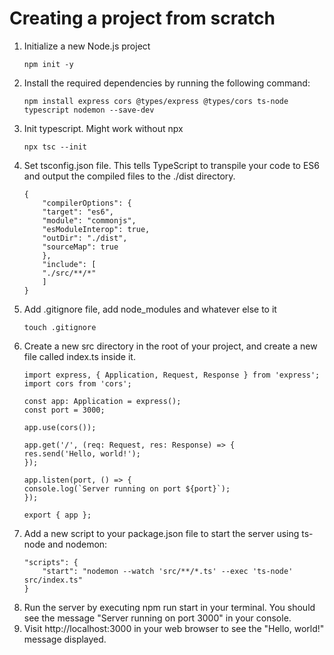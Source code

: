 # Creating a project from scratch

1. Initialize a new Node.js project
    ~~~
    npm init -y
    ~~~
2. Install the required dependencies by running the following command:
    ~~~
    npm install express cors @types/express @types/cors ts-node typescript nodemon --save-dev
    ~~~
3. Init typescript. Might work without npx
   ~~~
   npx tsc --init
   ~~~
4. Set tsconfig.json file. This tells TypeScript to transpile your code to ES6 and output the compiled files to the ./dist directory.
    ~~~
    {
        "compilerOptions": {
        "target": "es6",
        "module": "commonjs",
        "esModuleInterop": true,
        "outDir": "./dist",
        "sourceMap": true
        },
        "include": [
        "./src/**/*"
        ]
    }
    ~~~
5. Add .gitignore file, add node_modules and whatever else to it
   ~~~
   touch .gitignore
   ~~~
6. Create a new src directory in the root of your project, and create a new file called index.ts inside it.
    ~~~
    import express, { Application, Request, Response } from 'express';
    import cors from 'cors';
    
    const app: Application = express();
    const port = 3000;
    
    app.use(cors());
    
    app.get('/', (req: Request, res: Response) => {
    res.send('Hello, world!');
    });
    
    app.listen(port, () => {
    console.log(`Server running on port ${port}`);
    });
    
    export { app };
    ~~~
7. Add a new script to your package.json file to start the server using ts-node and nodemon:
    ~~~
    "scripts": {
        "start": "nodemon --watch 'src/**/*.ts' --exec 'ts-node' src/index.ts"
    }
    ~~~
8. Run the server by executing npm run start in your terminal. You should see the message "Server running on port 3000" in your console.
9. Visit http://localhost:3000 in your web browser to see the "Hello, world!" message displayed.